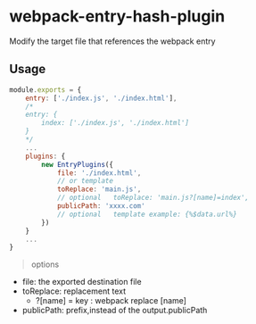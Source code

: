 # webpack-entry-hash-plugin
Modify the target file that references the webpack entry

## Usage

``` javascript
module.exports = {
    entry: ['./index.js', './index.html'],
    /*
    entry: {
        index: ['./index.js', './index.html']
    }
    */
    ...
    plugins: {
        new EntryPlugins({
            file: './index.html',
            // or template
            toReplace: 'main.js',
            // optional   toReplace: 'main.js?[name]=index',
            publicPath: 'xxxx.com'
            // optional   template example: {%$data.url%}
        })
    }
    ...
}

```

> options

- file: the exported destination file
- toReplace: replacement text
    - ?[name] = key : webpack replace [name]
- publicPath: prefix,instead of the output.publicPath
